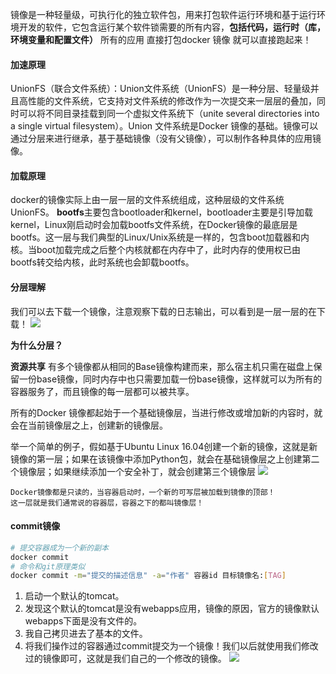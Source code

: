 镜像是一种轻量级，可执行化的独立软件包，用来打包软件运行环境和基于运行环境开发的软件，它包含运行某个软件锁需要的所有内容，**包括代码，运行时（库，环境变量和配置文件）**
所有的应用 直接打包docker 镜像 就可以直接跑起来！

#### 加速原理
UnionFS（联合文件系统）：Union文件系统（UnionFS）是一种分层、轻量级并且高性能的文件系统，它支持对文件系统的修改作为一次提交来一层层的叠加，同时可以将不同目录挂载到同一个虚拟文件系统下（unite several directories into a single virtual filesystem）。Union 文件系统是Docker 镜像的基础。镜像可以通过分层来进行继承，基于基础镜像（没有父镜像），可以制作各种具体的应用镜像。

#### 加载原理
docker的镜像实际上由一层一层的文件系统组成，这种层级的文件系统UnionFS。
**bootfs**主要包含bootloader和kernel，bootloader主要是引导加载kernel，Linux刚启动时会加载bootfs文件系统，在Docker镜像的最底层是bootfs。这一层与我们典型的Linux/Unix系统是一样的，包含boot加载器和内核。当boot加载完成之后整个内核就都在内存中了，此时内存的使用权已由bootfs转交给内核，此时系统也会卸载bootfs。

#### 分层理解
我们可以去下载一个镜像，注意观察下载的日志输出，可以看到是一层一层的在下载！
![](https://i-blog.csdnimg.cn/blog_migrate/e51fbbd6de3477abf31e5e9125ac5da6.png)

**为什么分层？**

**资源共享**
有多个镜像都从相同的Base镜像构建而来，那么宿主机只需在磁盘上保留一份base镜像，同时内存中也只需要加载一份base镜像，这样就可以为所有的容器服务了，而且镜像的每一层都可以被共享。

所有的Docker 镜像都起始于一个基础镜像层，当进行修改或增加新的内容时，就会在当前镜像层之上，创建新的镜像层。  

举一个简单的例子，假如基于Ubuntu Linux 16.04创建一个新的镜像，这就是新镜像的第一层；如果在该镜像中添加Python包，就会在基础镜像层之上创建第二个镜像层；如果继续添加一个安全补丁，就会创建第三个镜像层
![](https://i-blog.csdnimg.cn/blog_migrate/6bfe275bfb1a5616607dd187b336a878.png)

    Docker镜像都是只读的，当容器启动时，一个新的可写层被加载到镜像的顶部！  
    这一层就是我们通常说的容器层，容器之下的都叫镜像层！

#### commit镜像
```bash
# 提交容器成为一个新的副本
docker commit
# 命令和git原理类似
docker commit -m="提交的描述信息" -a="作者" 容器id 目标镜像名:[TAG]
```

1. 启动一个默认的tomcat。  
2. 发现这个默认的tomcat是没有webapps应用，镜像的原因，官方的镜像默认webapps下面是没有文件的。  
3. 我自己拷贝进去了基本的文件。  
4. 将我们操作过的容器通过commit提交为一个镜像！我们以后就使用我们修改过的镜像即可，这就是我们自己的一个修改的镜像。
![](https://i-blog.csdnimg.cn/blog_migrate/3eca003f25096d1dc9315de8d252603f.png)